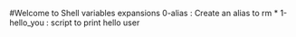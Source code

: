 #Welcome to Shell variables expansions
0-alias : Create an alias to rm *
1-hello_you : script to print hello user

